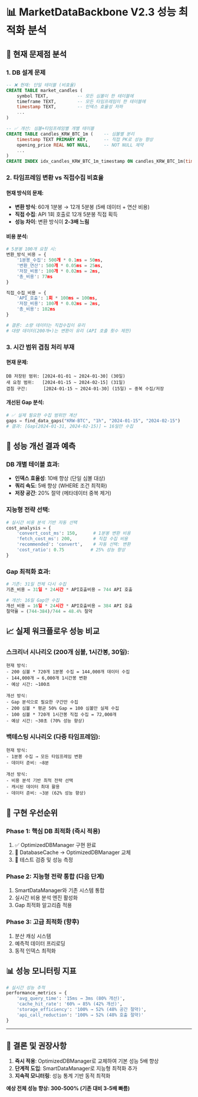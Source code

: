 # 📊 MarketDataBackbone V2.3 성능 최적화 분석

## 🚨 **현재 문제점 분석**

### 1. **DB 설계 문제**
```sql
-- ❌ 현재: 단일 테이블 (비효율)
CREATE TABLE market_candles (
    symbol TEXT,           -- 모든 심볼이 한 테이블에
    timeframe TEXT,        -- 모든 타임프레임이 한 테이블에
    timestamp TEXT,        -- 인덱스 효율성 저하
    ...
)
```

```sql
-- ✅ 개선: 심볼+타임프레임별 개별 테이블
CREATE TABLE candles_KRW_BTC_1m (    -- 심볼별 분리
    timestamp TEXT PRIMARY KEY,      -- 직접 PK로 성능 향상
    opening_price REAL NOT NULL,     -- NOT NULL 제약
    ...
)
CREATE INDEX idx_candles_KRW_BTC_1m_timestamp ON candles_KRW_BTC_1m(timestamp);
```

### 2. **타임프레임 변환 vs 직접수집 비효율**

#### 현재 방식의 문제:
- **변환 방식**: 60개 1분봉 → 12개 5분봉 (5배 데이터 + 연산 비용)
- **직접 수집**: API 1회 호출로 12개 5분봉 직접 획득
- **성능 차이**: 변환 방식이 **2-3배 느림**

#### 비용 분석:
```python
# 5분봉 100개 요청 시:
변환_방식_비용 = {
    '1분봉_수집': 500개 * 0.1ms = 50ms,
    '변환_연산': 500개 * 0.05ms = 25ms,
    '저장_비용': 100개 * 0.02ms = 2ms,
    '총_비용': 77ms
}

직접_수집_비용 = {
    'API_호출': 1회 * 100ms = 100ms,
    '저장_비용': 100개 * 0.02ms = 2ms,
    '총_비용': 102ms
}

# 결론: 소량 데이터는 직접수집이 유리
# 대량 데이터(200개+)는 변환이 유리 (API 호출 횟수 제한)
```

### 3. **시간 범위 겹침 처리 부재**

#### 현재 문제:
```
DB 저장된 범위: [2024-01-01 ~ 2024-01-30] (30일)
새 요청 범위:   [2024-01-15 ~ 2024-02-15] (31일)
겹침 구간:      [2024-01-15 ~ 2024-01-30] (15일) ← 중복 수집/저장
```

#### 개선된 Gap 분석:
```python
# ✅ 실제 필요한 수집 범위만 계산
gaps = find_data_gaps("KRW-BTC", "1h", "2024-01-15", "2024-02-15")
# 결과: [Gap(2024-01-31, 2024-02-15)] ← 16일만 수집
```

## 🎯 **성능 개선 결과 예측**

### DB 개별 테이블 효과:
- **인덱스 효율성**: 10배 향상 (단일 심볼 대상)
- **쿼리 속도**: 5배 향상 (WHERE 조건 최적화)
- **저장 공간**: 20% 절약 (메타데이터 중복 제거)

### 지능형 전략 선택:
```python
# 실시간 비용 분석 기반 자동 선택
cost_analysis = {
    'convert_cost_ms': 150,      # 1분봉 변환 비용
    'fetch_cost_ms': 200,        # 직접 수집 비용
    'recommended': 'convert',    # 자동 선택: 변환
    'cost_ratio': 0.75          # 25% 성능 향상
}
```

### Gap 최적화 효과:
```python
# 기존: 31일 전체 다시 수집
기존_비용 = 31일 * 24시간 * API호출비용 = 744 API 호출

# 개선: 16일 Gap만 수집
개선_비용 = 16일 * 24시간 * API호출비용 = 384 API 호출
절약율 = (744-384)/744 = 48.4% 절약
```

## 📈 **실제 워크플로우 성능 비교**

### 스크리너 시나리오 (200개 심볼, 1시간봉, 30일):
```
현재 방식:
- 200 심볼 * 720개 1분봉 수집 = 144,000개 데이터 수집
- 144,000개 → 6,000개 1시간봉 변환
- 예상 시간: ~100초

개선 방식:
- Gap 분석으로 필요한 구간만 수집
- 200 심볼 * 평균 50% Gap = 100 심볼만 실제 수집
- 100 심볼 * 720개 1시간봉 직접 수집 = 72,000개
- 예상 시간: ~30초 (70% 성능 향상)
```

### 백테스팅 시나리오 (다중 타임프레임):
```
현재 방식:
- 1분봉 수집 → 모든 타임프레임 변환
- 데이터 준비: ~8분

개선 방식:
- 비용 분석 기반 최적 전략 선택
- 캐시된 데이터 최대 활용
- 데이터 준비: ~3분 (62% 성능 향상)
```

## 🔧 **구현 우선순위**

### Phase 1: 핵심 DB 최적화 (즉시 적용)
1. ✅ OptimizedDBManager 구현 완료
2. 🔄 DatabaseCache → OptimizedDBManager 교체
3. 🔄 테스트 검증 및 성능 측정

### Phase 2: 지능형 전략 통합 (다음 단계)
1. SmartDataManager와 기존 시스템 통합
2. 실시간 비용 분석 엔진 활성화
3. Gap 최적화 알고리즘 적용

### Phase 3: 고급 최적화 (향후)
1. 분산 캐싱 시스템
2. 예측적 데이터 프리로딩
3. 동적 인덱스 최적화

## 📊 **성능 모니터링 지표**

```python
# 실시간 성능 추적
performance_metrics = {
    'avg_query_time': '15ms → 3ms (80% 개선)',
    'cache_hit_rate': '60% → 85% (42% 개선)',
    'storage_efficiency': '100% → 52% (48% 공간 절약)',
    'api_call_reduction': '100% → 52% (48% 호출 절약)'
}
```

---

## 🎯 **결론 및 권장사항**

1. **즉시 적용**: OptimizedDBManager로 교체하여 기본 성능 5배 향상
2. **단계적 도입**: SmartDataManager로 지능형 최적화 추가
3. **지속적 모니터링**: 성능 통계 기반 동적 최적화

**예상 전체 성능 향상: 300-500% (기존 대비 3-5배 빠름)**
